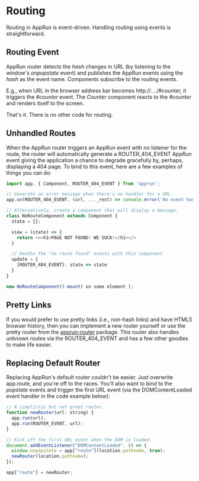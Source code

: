 # Routing

Routing in AppRun is event-driven. Handling routing using events is straightforward.

## Routing Event

AppRun router detects the _hash_ changes in URL (by listening to the window's _onpopstate_ event) and publishes the AppRun events using the _hash_ as the event name. Components subscribe to the routing events.

E.g., when URL in the browser address bar becomes http://..../#counter, it triggers the _#counter_ event. The _Counter_ component reacts to the _#counter_ and renders itself to the screen.

That's it. There is no other code for routing.

## Unhandled Routes

When the AppRun router triggers an AppRun event with no listener for the route, the router will automatically generate a ROUTER_404_EVENT AppRun event giving the application a chance to degrade gracefully by, perhaps, displaying a 404 page. To bind to this event, here are a few examples of things you can do:

```javascript
import app, { Component, ROUTER_404_EVENT } from 'apprun';

// Generate an error message when there's no handler for a URL.
app.on(ROUTER_404_EVENT, (url, ..._rest) => console.error('No event handler for', url));

// Alternatively, create a component that will display a message.
class NoRouteComponent extends Component {
  state = {};

  view = (state) => {
    return <><h1>PAGE NOT FOUND! WE SUCK!</h1></>
  }

  // Handle the "no route found" events with this component
  update = {
    [ROUTER_404_EVENT]: state => state
  }
}

new NoRouteComponent().mount( on some element );
```

## Pretty Links

If you would prefer to use pretty links (i.e., non-hash links) and have HTML5 browser history, then you can implement a new router yourself or use the pretty router from the [apprun-router](https://github.com/phBalance/apprun-router) package. This router also handles unknown routes via the ROUTER_404_EVENT and has a few other goodies to make life easier.

## Replacing Default Router

Replacing AppRun's default router couldn't be easier. Just overwrite app.route, and you're off to the races. You'll also want to bind to the _popstate_ events and trigger the first URL event (via the DOMContentLoaded event handler in the code example below):

```javascript
// A simplistic but not great router.
function newRouter(url: string) {
  app.run(url);
  app.run(ROUTER_EVENT, url);
}

// Kick off the first URL event when the DOM is loaded.
document.addEventListener("DOMContentLoaded", () => {
  window.onpopstate = app["route"](location.pathname, true);
  newRouter(location.pathname);
});

app["route"] = newRouter;
```
